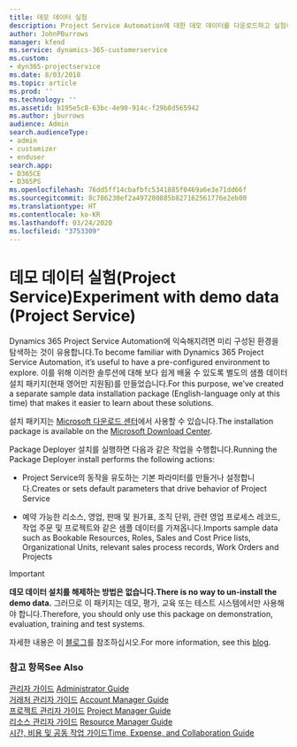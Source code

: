 ```yaml
---
title: 데모 데이터 실험
description: Project Service Automation에 대한 데모 데이터를 다운로드하고 실험하는 방법.
author: JohnPBurrows
manager: kfend
ms.service: dynamics-365-customerservice
ms.custom:
- dyn365-projectservice
ms.date: 8/03/2018
ms.topic: article
ms.prod: ''
ms.technology: ''
ms.assetid: b195e5c8-63bc-4e90-914c-f29b8d565942
ms.author: jburrows
audience: Admin
search.audienceType:
- admin
- customizer
- enduser
search.app:
- D365CE
- D365PS
ms.openlocfilehash: 76dd5ff14cbafbfc5341885f0469a6e3e71dd66f
ms.sourcegitcommit: 8c786230ef2a497280885b827162561776e2eb00
ms.translationtype: HT
ms.contentlocale: ko-KR
ms.lasthandoff: 03/24/2020
ms.locfileid: "3753309"
---
```

# <a name="experiment-with-demo-data-project-service"></a><span data-ttu-id="ce41c-103">데모 데이터 실험(Project Service)</span><span class="sxs-lookup"><span data-stu-id="ce41c-103">Experiment with demo data (Project Service)</span></span>

<span data-ttu-id="ce41c-104">Dynamics 365 Project Service Automation에 익숙해지려면 미리 구성된 환경을 탐색하는 것이 유용합니다.</span><span class="sxs-lookup"><span data-stu-id="ce41c-104">To become familiar with Dynamics 365 Project Service Automation, it’s useful to have a pre-configured environment to explore.</span></span> <span data-ttu-id="ce41c-105">이를 위해 이러한 솔루션에 대해 보다 쉽게 배울 수 있도록 별도의 샘플 데이터 설치 패키지(현재 영어만 지원됨)를 만들었습니다.</span><span class="sxs-lookup"><span data-stu-id="ce41c-105">For this purpose, we’ve created a separate sample data installation package (English-language only at this time) that makes it easier to learn about these solutions.</span></span> 

<span data-ttu-id="ce41c-106">설치 패키지는 [Microsoft 다운로드 센터](https://go.microsoft.com/fwlink/?linkid=859966)에서 사용할 수 있습니다.</span><span class="sxs-lookup"><span data-stu-id="ce41c-106">The installation package is available on the [Microsoft Download Center](https://go.microsoft.com/fwlink/?linkid=859966).</span></span>  

<span data-ttu-id="ce41c-107">Package Deployer 설치를 실행하면 다음과 같은 작업을 수행합니다.</span><span class="sxs-lookup"><span data-stu-id="ce41c-107">Running the Package Deployer install performs the following actions:</span></span> 
  
-   <span data-ttu-id="ce41c-108">Project Service의 동작을 유도하는 기본 파라미터를 만들거나 설정합니다.</span><span class="sxs-lookup"><span data-stu-id="ce41c-108">Creates or sets default parameters that drive behavior of Project Service</span></span>  
  
-   <span data-ttu-id="ce41c-109">예약 가능한 리소스, 영업, 판매 및 원가표, 조직 단위, 관련 영업 프로세스 레코드, 작업 주문 및 프로젝트와 같은 샘플 데이터를 가져옵니다.</span><span class="sxs-lookup"><span data-stu-id="ce41c-109">Imports sample data such as Bookable Resources, Roles, Sales and Cost Price lists, Organizational Units, relevant sales process records, Work Orders and Projects</span></span>    
  
> [!IMPORTANT]
> <span data-ttu-id="ce41c-110">**데모 데이터 설치를 해제하는 방법은 없습니다.**</span><span class="sxs-lookup"><span data-stu-id="ce41c-110">**There is no way to un-install the demo data.**</span></span> <span data-ttu-id="ce41c-111">그러므로 이 패키지는 데모, 평가, 교육 또는 테스트 시스템에서만 사용해야 합니다.</span><span class="sxs-lookup"><span data-stu-id="ce41c-111">Therefore, you should only use this package on demonstration, evaluation, training and test systems.</span></span>

<span data-ttu-id="ce41c-112">자세한 내용은 이 [블로그](https://blogs.msdn.microsoft.com/crm/2017/10/24/microsoft-dynamics-365-for-field-service-and-project-service-automation-sample-data)를 참조하십시오.</span><span class="sxs-lookup"><span data-stu-id="ce41c-112">For more information, see this [blog](https://blogs.msdn.microsoft.com/crm/2017/10/24/microsoft-dynamics-365-for-field-service-and-project-service-automation-sample-data).</span></span>





  
### <a name="see-also"></a><span data-ttu-id="ce41c-113">참고 항목</span><span class="sxs-lookup"><span data-stu-id="ce41c-113">See Also</span></span>  
 <span data-ttu-id="ce41c-114">[관리자 가이드](../project-service/admin-guide.md) </span><span class="sxs-lookup"><span data-stu-id="ce41c-114">[Administrator Guide](../project-service/admin-guide.md) </span></span>  
 <span data-ttu-id="ce41c-115">[거래처 관리자 가이드](../project-service/account-manager-guide.md) </span><span class="sxs-lookup"><span data-stu-id="ce41c-115">[Account Manager Guide](../project-service/account-manager-guide.md) </span></span>  
 <span data-ttu-id="ce41c-116">[프로젝트 관리자 가이드](../project-service/project-manager-guide.md) </span><span class="sxs-lookup"><span data-stu-id="ce41c-116">[Project Manager Guide](../project-service/project-manager-guide.md) </span></span>  
 <span data-ttu-id="ce41c-117">[리소스 관리자 가이드](../project-service/resource-manager-guide.md) </span><span class="sxs-lookup"><span data-stu-id="ce41c-117">[Resource Manager Guide](../project-service/resource-manager-guide.md) </span></span>  
 [<span data-ttu-id="ce41c-118">시간, 비용 및 공동 작업 가이드</span><span class="sxs-lookup"><span data-stu-id="ce41c-118">Time, Expense, and Collaboration Guide</span></span>](../project-service/time-expense-collaboration-guide.md)
